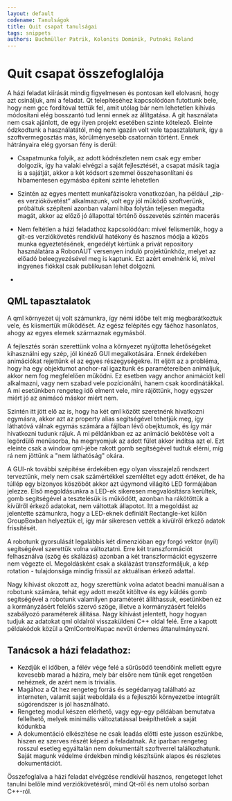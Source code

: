 ```yaml
---
layout: default
codename: Tanulságok
title: Quit csapat tanulságai
tags: snippets
authors: Buchmüller Patrik, Kolonits Dominik, Putnoki Roland
---
```


# Quit csapat összefoglalója

A házi feladat kiírását mindig figyelmesen és pontosan kell elolvasni, hogy azt csináljuk, ami a feladat. Qt telepítéséhez kapcsolódóan futottunk bele, hogy nem gcc fordítóval tettük fel, amit utólag bár nem lehetetlen kihívás módosítani elég bosszantó tud lenni ennek az állítgatása.
A git használata nem csak ajánlott, de egy ilyen projekt esetében szinte kötelező. Eleinte ódzkodtunk a használatától, még nem igazán volt vele tapasztalatunk, így a szoftvermegosztás más, körülményesebb csatornán történt. Ennek hátrányaira elég gyorsan fény is derül:

* Csapatmunka folyik, az adott kódrészleten nem csak egy ember dolgozik, így ha valaki elvégzi a saját fejlesztését, a csapat másik tagja is a sajátját, akkor a két kódsort szemmel összehasonlítani és hibamentesen egymásba építeni szinte lehetetlen 

* Szintén az egyes mentett munkafázisokra vonatkozóan, ha például „zip-es verziókövetést” alkalmazunk, volt egy jól működő szoftverünk, próbáltuk szépíteni azonban valami hiba folytán teljesen megadta magát, akkor az előző jó állapottal történő összevetés szintén macerás

* Nem feltétlen a házi feladathoz kapcsolódóan: mivel felismertük, hogy a git-es verziókövetés rendkívül hatékony és hasznos módja a közös munka egyeztetésének, engedélyt kértünk a privát repository használatára a RobonAUT versenyen induló projektünkhöz, melyet az előadó beleegyezésével meg is kaptunk. Ezt azért emelnénk ki, mivel ingyenes fiókkal csak publikusan lehet dolgozni.
* 
## QML tapasztalatok

A qml környezet új volt számunkra, így némi időbe telt míg megbarátkoztuk vele, és kiismertük működését. Az egész felépítés egy fáéhoz hasonlatos, ahogy az egyes elemek származnak egymásból.

A fejlesztés során szerettünk volna a környezet nyújtotta lehetőségeket kihasználni egy szép, jól kinéző GUI megalkotására. Ennek érdekében animációkat rejettünk el az egyes részegységekre. Itt eljött az a probléma, hogy ha egy objektumot anchor-ral igazítunk és paramétereiben animáljuk, akkor nem fog megfelelően működni. Ez esetben vagy anchor animációt kell alkalmazni, vagy nem szabad vele pozícionálni, hanem csak koordinátákkal. A mi esetünkben rengeteg idő elment vele, mire rájöttünk, hogy egyszer miért jó az animácó máskor miért nem.

Szintén itt jött elő az is, hogy ha két qml között szeretnénk hivatkozni egymásra, akkor azt az property alias segítségével tehetjük meg, így láthatóvá válnak egymás számára a fájlban lévő obejktumok, és így már hivatkozni tudunk rájuk. A mi példánkban ez az animáció bekötése volt a legördülő menüsorba, ha megnyomjuk az adott fület akkor indítsa azt el. Ezt eleinte csak a window qml-jébe rakott gomb segítségével tudtuk elérni, míg rá nem jöttünk a "nem láthatóság" okára.

A GUI-nk további szépítése érdekében egy olyan visszajelző rendszert terveztünk, mely nem csak számértékkel szemléltet egy adott értéket, de ha túllép egy bizonyos köszöböt akkor azt úgymond világító LED formájában jelezze. Első megoldásunkra a LED-ek sikeresen megvalósításra kerültek, gomb segítségével a tesztelésük is működött, azonban ha rákötöttük a kívülről érkező adatokat, nem váltottak állapotot. Itt a megoldást az jelentette számunkra, hogy a LED-eknek definiált Rectangle-ket külön GroupBoxban helyeztük el, így már sikeresen vették a kívülről érkező adatok frissítését.

A robotunk gyorsulását legalábbis két dimenzióban egy forgó vektor (nyíl) segítségével szerettük volna változtatni. Erre két transzformációt felhasználva (szög és skálázás) azonban a két transzformációt egyszerre nem végezte el. Megoldásként csak a skálázást transzformáljuk, a kép rotation - tulajdonsága mindig frissül az aktuálisan érkező adattal.

Nagy kihivást okozott az, hogy szerettünk volna adatot beadni manuálisan a robotunk számára, tehát egy adott mezőt kitöltve és egy küldés gomb segítségével a robotunk valamilyen paraméterét állíthassuk, esetünkben ez a kormányzásért felelős szervó szöge, illetve a kormányzásért felelős szabályozó paraméterek állítása. Nagy kihívást jelentett, hogy hogyan tudjuk az adatokat qml oldalról visszaküldeni C++ oldal felé. Erre a kapott példakódok közül a QmlControlKupac nevűt érdemes áttanulmányozni.

## Tanácsok a házi feladathoz:
* Kezdjük el időben, a félév vége felé a sűrűsödő teendőink mellett egyre kevesebb marad a házira, mely bár elsőre nem tűnik eget rengetően nehéznek, de azért nem is triviális.
* Magához a Qt hez rengeteg forrás és segédanyag található az interneten, valamit saját weboldala és a fejlesztői környezetbe integrált súgórendszer is jól használható.
* Rengeteg modul készen elérhető, vagy egy-egy példában bemutatva fellelhető, melyek minimális változtatással beépíthetőek a saját kódunkba
* A dokumentáció elkészítése ne csak leadás előtti este jusson eszünkbe, hiszen ez szerves részét képezi a feladatnak. Az iparban rengeteg rosszul esetleg egyáltalán nem dokumentált szoftverrel találkozhatunk. Saját magunk védelme érdekben mindig készítsünk alapos és részletes dokumentációt.

Összefoglalva a házi feladat elvégzése rendkívül hasznos, rengeteget lehet tanulni belőle mind verziókövetésről, mind Qt-ről és nem utolsó sorban C++-ról.